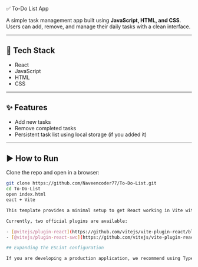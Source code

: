  ✅ To-Do List App

A simple task management app built using **JavaScript, HTML, and CSS**.  
Users can add, remove, and manage their daily tasks with a clean interface.  

---

## 🚀 Tech Stack
- React
- JavaScript  
- HTML  
- CSS  

---

## ✨ Features
- Add new tasks  
- Remove completed tasks  
- Persistent task list using local storage (if you added it)  

---

## ▶️ How to Run
Clone the repo and open in a browser:

```bash
git clone https://github.com/Naveencoder77/To-Do-List.git
cd To-Do-List
open index.html
eact + Vite

This template provides a minimal setup to get React working in Vite with HMR and some ESLint rules.

Currently, two official plugins are available:

- [@vitejs/plugin-react](https://github.com/vitejs/vite-plugin-react/blob/main/packages/plugin-react) uses [Babel](https://babeljs.io/) for Fast Refresh
- [@vitejs/plugin-react-swc](https://github.com/vitejs/vite-plugin-react/blob/main/packages/plugin-react-swc) uses [SWC](https://swc.rs/) for Fast Refresh

## Expanding the ESLint configuration

If you are developing a production application, we recommend using TypeScript with type-aware lint rules enabled. Check out the [TS template](https://github.com/vitejs/vite/tree/main/packages/create-vite/template-react-ts) for information on how to integrate TypeScript and [`typescript-eslint`](https://typescript-eslint.io) in your project.
